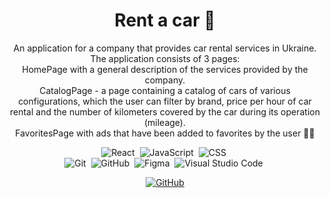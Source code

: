 <h1 align="center">  Rent a car 🚗 </h1>


<p align="center">An application for a company that provides car rental services in Ukraine. The application consists of 3 pages:
<br>
HomePage with a general description of the services provided by the company.<br>
CatalogPage - a page containing a catalog of cars of various configurations, which the user can filter by brand, price per hour of car rental and the number of kilometers covered by the car during its operation (mileage).<br>
FavoritesPage with ads that have been added to favorites by the user 💛💙  </p>


<span align="center"> 
  
![React](https://img.shields.io/badge/-React-05122A?style=flat&logo=React)&nbsp;
![JavaScript](https://img.shields.io/badge/-JavaScript-05122A?style=flat&logo=javascript)&nbsp;
![CSS](https://img.shields.io/badge/-CSS-05122A?style=flat&logo=CSS3&logoColor=1572B6)&nbsp;  
![Git](https://img.shields.io/badge/-Git-05122A?style=flat&logo=git)&nbsp;
![GitHub](https://img.shields.io/badge/-GitHub-05122A?style=flat&logo=github)&nbsp;
![Figma](https://img.shields.io/badge/-Figma-05122A?style=flat&logo=figma)&nbsp;
![Visual Studio Code](https://img.shields.io/badge/-Visual%20Studio%20Code-05122A?style=flat&logo=visual-studio-code&logoColor=007ACC)&nbsp;

</span>





<span align="center"> 
  

<a align="center" href="https://github.com/parasolya">![GitHub](https://img.shields.io/badge/-parasolya-6B6BF4?style=flat&logo=github)</a>


</span>

